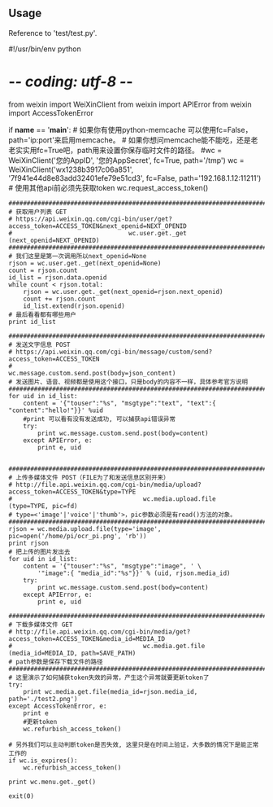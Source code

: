 ## Usage

Reference to 'test/test.py'.

#!/usr/bin/env python
# -*- coding: utf-8 -*-

from weixin import WeiXinClient
from weixin import APIError
from weixin import AccessTokenError


if __name__ == '__main__':
    # 如果你有使用python-memcache 可以使用fc=False，path='ip:port'来启用memcache。
    # 如果你想问memcache能不能吃，还是老老实实用fc=True吧，path用来设置你保存临时文件的路径。
    #wc = WeiXinClient('您的AppID', '您的AppSecret', fc=True, path='/tmp')
    wc = WeiXinClient('wx1238b3917c06a851', '7f941e44d8e83add32401efe79e51cd3', fc=False, path='192.168.1.12:11211')
    # 使用其他api前必须先获取token
    wc.request_access_token()

    ################################################################################################
    # 获取用户列表 GET
    # https://api.weixin.qq.com/cgi-bin/user/get?access_token=ACCESS_TOKEN&next_openid=NEXT_OPENID
    #                                wc.user.get._get                     (next_openid=NEXT_OPENID)
    ###############################################################################################
    # 我们这里是第一次调用所以next_openid=None
    rjson = wc.user.get._get(next_openid=None)
    count = rjson.count
    id_list = rjson.data.openid
    while count < rjson.total:
        rjson = wc.user.get._get(next_openid=rjson.next_openid)
        count += rjson.count
        id_list.extend(rjson.openid)
    # 最后看看都有哪些用户
    print id_list

    ###############################################################################################
    # 发送文字信息 POST
    # https://api.weixin.qq.com/cgi-bin/message/custom/send?access_token=ACCESS_TOKEN
    #                                wc.message.custom.send.post(body=json_content)
    # 发送图片、语音、视频都是使用这个接口，只是body的内容不一样，具体参考官方说明
    ###############################################################################################
    for uid in id_list:
        content = '{"touser":"%s", "msgtype":"text", "text":{ "content":"hello!"}}' %uid
        #print 可以看有没有发送成功, 可以捕获api错误异常
        try:
            print wc.message.custom.send.post(body=content)
        except APIError, e:
            print e, uid
    
    
    ################################################################################################
    # 上传多媒体文件 POST（FILE为了和发送信息区别开来）
    # http://file.api.weixin.qq.com/cgi-bin/media/upload?access_token=ACCESS_TOKEN&type=TYPE
    #                                    wc.media.upload.file                     (type=TYPE, pic=fd)
    # type=<'image'|'voice'|'thumb'>，pic参数必须是有read()方法的对象。
    ###############################################################################################
    rjson = wc.media.upload.file(type='image', pic=open('/home/pi/ocr_pi.png', 'rb'))
    print rjson
    # 把上传的图片发出去
    for uid in id_list:
        content = '{"touser":"%s", "msgtype":"image", ' \
            '"image":{ "media_id":"%s"}}' % (uid, rjson.media_id)
        try:
            print wc.message.custom.send.post(body=content)
        except APIError, e:
            print e, uid

    ################################################################################################
    # 下载多媒体文件 GET
    # http://file.api.weixin.qq.com/cgi-bin/media/get?access_token=ACCESS_TOKEN&media_id=MEDIA_ID
    #                                    wc.media.get.file                     (media_id=MEDIA_ID, path=SAVE_PATH)
    # path参数是保存下载文件的路径                                  
    ###############################################################################################
    # 这里演示了如何捕获token失效的异常，产生这个异常就要更新token了
    try:
        print wc.media.get.file(media_id=rjson.media_id, path='./test2.png')
    except AccessTokenError, e:
        print e
        #更新token
        wc.refurbish_access_token()

    # 另外我们可以主动判断token是否失效, 这里只是在时间上验证，大多数的情况下是能正常工作的
    if wc.is_expires():
        wc.refurbish_access_token()

    print wc.menu.get._get()

    exit(0)
